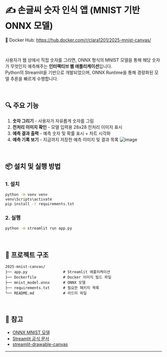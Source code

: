 # ✍️ 손글씨 숫자 인식 앱 (MNIST 기반 ONNX 모델)

📎 Docker Hub: https://hub.docker.com/r/clara1201/2025-mnist-canvas/

<br>

사용자가 웹 상에서 직접 숫자를 그리면, ONNX 형식의 MNIST 모델을 통해 해당 숫자가 무엇인지 예측해주는 **인터랙티브 웹 애플리케이션**입니다.  
Python의 Streamlit을 기반으로 개발되었으며, ONNX Runtime을 통해 경량화된 모델 추론을 빠르게 수행합니다.

<br>

## 🔍 주요 기능

1. **숫자 그리기** - 사용자가 자유롭게 숫자를 그림
2. **전처리 이미지 확인** - 모델 입력용 28x28 전처리 이미지 표시
3. **예측 결과 출력** - 예측 숫자 및 확률 표시 + 차트 시각화
4. **예측 기록 보기** - 지금까지 저장한 예측 이미지 및 결과 목록
![image](https://github.com/user-attachments/assets/31615194-9952-431e-beb4-fc184b906b9c)


<br>

## 📦 설치 및 실행 방법

### 1. 설치

```bash
python -m venv venv
venv\Scripts\activate
pip install -r requirements.txt
```

### 2. 실행

```bash
python -m streamlit run app.py
```

<br>


## 📁 프로젝트 구조

```
2025-mnist-canvas/
├── app.py                # Streamlit 애플리케이션
├── Dockerfile            # Docker 이미지 빌드 파일
├── mnist_model.onnx      # ONNX 모델
├── requirements.txt      # 필요한 패키지 목록
└── README.md             # 리드미 파일
```

<br>


## 🔗 참고

- [ONNX MNIST 모델](https://github.com/onnx/models/tree/main/validated/vision/classification/mnist)
- [Streamlit 공식 문서](https://docs.streamlit.io/)
- [streamlit-drawable-canvas](https://github.com/andfanilo/streamlit-drawable-canvas)

---
